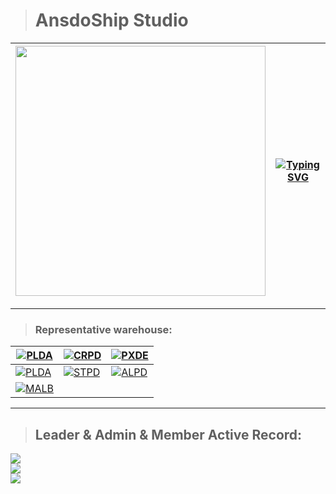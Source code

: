 > # AnsdoShip Studio
|[<img src="https://raw.githubusercontent.com/AnsdoShip/magic-ling-pixel-dungeon-part2/master/core/src/main/assets/Ansdo/Ansdo.png" width="400" height='400'/>](https://github.com/AnsdoShip)|[![Typing SVG](https://readme-typing-svg.herokuapp.com?size=23&duration=2500&color=FF0000&background=F2000000&center=true&vCenter=true&multiline=true&width=600&height=160&lines=AnsdoShip%2CWe+Dream+is+To+here+Start!;Leader%3ATianscar+Dobando;Organization+Admin%3A+Ling+ASDJ%2C+Catand%2C+SteveUbuntu0;Happy+programming!+Just+for+fun!;Copy+Right+%C2%A9+2022-AnsdoShip)](https://git.io/typing-svg)
|-|-

---
>### Representative warehouse:
|[![PLDA](https://github-readme-stats.vercel.app/api/pin/?username=AnsdoShip&repo=magic-ling-pixel-dungeon-part2&theme=radical)](https://github.com/AnsdoShip/magic-ling-pixel-dungeon-part2)|[![CRPD](https://github-readme-stats.vercel.app/api/pin/?username=AnsdoShip&repo=carbonized-pixel-dungeon&theme=radical)](https://github.com/AnsdoShip/carbonized-pixel-dungeon)|[![PXDE](https://github-readme-stats.vercel.app/api/pin/?username=AnsdoShip&repo=pixedit&theme=radical)](https://github.com/AnsdoShip/pixedit)
|-|-|-
|[![PLDA](https://github-readme-stats.vercel.app/api/pin/?username=AnsdoShip&repo=plusto-tkinter-gui&theme=radical)](https://github.com/AnsdoShip/plusto-tkinter-gui)|[![STPD](https://github-readme-stats.vercel.app/api/pin/?username=AnsdoShip&repo=star-pixel-dungeon&theme=radical)](https://github.com/AnsdoShip/star-pixel-dungeon)|[![ALPD](https://github-readme-stats.vercel.app/api/pin/?username=AnsdoShip&repo=AlicePD&theme=radical)](https://github.com/AnsdoShip/AlicePD)
|[![MALB](https://github-readme-stats.vercel.app/api/pin/?username=AnsdoShip&repo=midilab&theme=radical)](https://github.com/AnsdoShip/midilabi)

---
> ## Leader & Admin & Member Active Record:
<img src="https://activity-graph.herokuapp.com/graph?username=Tianscar&theme=react-dark"/><br>
<img src="https://activity-graph.herokuapp.com/graph?username=LingASDJ&theme=react-dark" /><br>
<img src="https://activity-graph.herokuapp.com/graph?username=deng-rui&theme=react-dark" />


